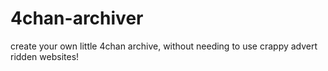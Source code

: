 4chan-archiver
==============

create your own little 4chan archive, without needing to use crappy advert ridden websites!